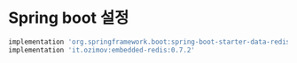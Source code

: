 # Spring boot 설정

```groovy
implementation 'org.springframework.boot:spring-boot-starter-data-redis'
implementation 'it.ozimov:embedded-redis:0.7.2'
```
